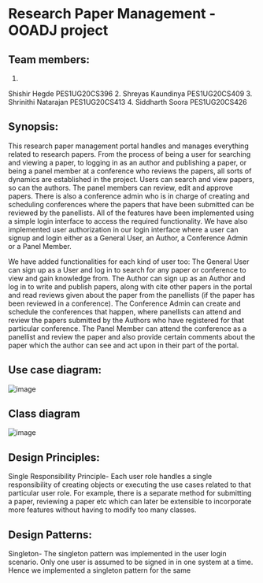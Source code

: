 # Research Paper Management - OOADJ project


## Team members:
1.
Shishir Hegde
PES1UG20CS396
2.
Shreyas Kaundinya
PES1UG20CS409
3.
Shrinithi Natarajan
PES1UG20CS413
4.
Siddharth Soora
PES1UG20CS426


## Synopsis:
This research paper management portal handles and manages everything related to research papers. From the process of being a user for searching and viewing a paper, to logging in as an author and publishing a paper, or being a panel member at a conference who reviews the papers, all sorts of dynamics are established in the project. Users can search and view papers, so can the authors. The panel members can review, edit and approve papers. There is also a conference admin who is in charge of creating and scheduling conferences where the papers that have been submitted can be reviewed by the panellists.
All of the features have been implemented using a simple login interface to access the required functionality. We have also implemented user authorization in our login interface where a user can signup and login either as a General User, an Author, a Conference Admin or a Panel Member.

We have added functionalities for each kind of user too:
The General User can sign up as a User and log in to search for any paper or conference to view and gain knowledge from.
The Author can sign up as an Author and log in to write and publish papers, along with cite other papers in the portal and read reviews given about the paper from the panellists (if the paper has been reviewed in a conference).
The Conference Admin can create and schedule the conferences that happen, where panellists can attend and review the papers submitted by the Authors who have registered for that particular conference.
The Panel Member can attend the conference as a panellist and review the paper and also provide certain comments about the paper which the author can see and act upon in their part of the portal.


## Use case diagram:

![image](https://user-images.githubusercontent.com/93257735/235209001-ac86c87c-8a33-4477-9f99-a7ffabfc915e.png)


## Class diagram

![image](https://user-images.githubusercontent.com/93257735/235209115-8bece0eb-952b-43d1-b095-e8422e2ee7b1.png)


## Design Principles:

Single Responsibility Principle- Each user role handles a single responsibility of creating objects or executing the use cases related to that particular user role. For example, there is a separate method for submitting a paper, reviewing a paper etc which can later be extensible to incorporate more features without having to modify too many classes.



## Design Patterns:

Singleton- The singleton pattern was implemented in the user login scenario. Only one user is assumed to be signed in in one system at a time. Hence we implemented a singleton pattern for the same





